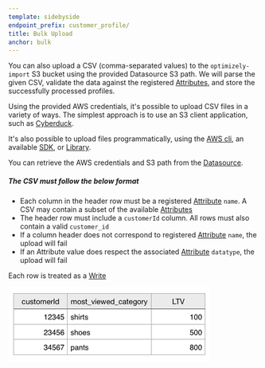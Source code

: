 ```yaml
---
template: sidebyside
endpoint_prefix: customer_profile/
title: Bulk Upload
anchor: bulk
---
```



You can also upload a CSV (comma-separated values) to the `optimizely-import` S3 bucket using the provided Datasource S3
path.
We will parse the given CSV, validate the data against the registered [Attributes](/rest/customer_profiles#dcp_attributes), and store the successfully processed profiles.

Using the provided AWS credentials, it's possible to upload CSV files in a variety of ways.
The simplest approach is to use an S3 client application, such as [Cyberduck](www.cyberduck.io/?l=en).

It's also possible to upload files programmatically, using the [AWS
cli](http://docs.aws.amazon.com/cli/latest/userguide/using-s3-commands.html), an available
[SDK](https://aws.amazon.com/tools/), or [Library](http://boto3.readthedocs.org/en/latest/reference/services/s3.html).

You can retrieve the AWS credentials and S3 path from the [Datasource](/rest/customer_profiles#dcp_datasources).

##### The CSV must follow the below format
- Each column in the header row must be a registered [Attribute](/rest/customer_profiles#dcp_attributes) `name`. A CSV may contain a subset of the available [Attributes](/rest/customer_profiles#dcp_attributes)
- The header row must include a `customerId` column. All rows must also contain a valid `customer_id`
- If a column header does not correspond to registered [Attribute](/rest/customer_profiles#dcp_attributes) `name`, the upload will fail
- If an Attribute value does respect the associated [Attribute](/rest/customer_profiles#dcp_attributes) `datatype`, the upload will fail

Each row is treated as a [Write](/rest/customer_profiles#dcp_attributes)

<img src="/assets/img/dcp/csv.png">

